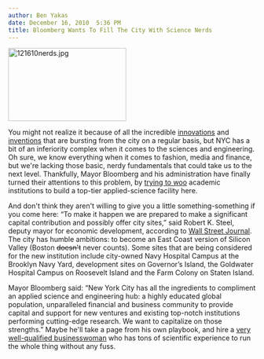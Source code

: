 ```yaml
---
author: Ben Yakas
date: December 16, 2010  5:36 PM
title: Bloomberg Wants To Fill The City With Science Nerds
---
```


<p><span class="mt-enclosure mt-enclosure-image" style="display: inline;"> <img alt="121610nerds.jpg" src="https://web.archive.org/web/20120124125624im_/http://gothamist.com/attachments/byakas/121610nerds.jpg" width="240" height="149" class="image-left"> </span></p>

<p>You might not realize it because of all the incredible <a href="https://web.archive.org/web/20120124125624/http://gothamist.com/2010/12/16/harlem_inventor_creates_anti-sag_de.php">innovations</a> and <a href="https://web.archive.org/web/20120124125624/http://gothamist.com/2009/10/20/inventor_thinks_outside_the_pizza_b.php">inventions</a> that are bursting from the city on a regular basis, but NYC has a bit of an inferiority complex when it comes to the sciences and engineering. Oh sure, we know everything when it comes to fashion, media and finance, but we&apos;re lacking those basic, nerdy fundamentals that could take us to the next level. Thankfully, Mayor Bloomberg and his administration have finally turned their attentions to this problem, by <a href="https://web.archive.org/web/20120124125624/http://www.nypost.com/p/news/local/bloomberg_administration_wants_new_oJ5sMQ8pzWqLx7DcB6qSSM">trying to woo</a> academic institutions to build a top-tier applied-science facility here. </p>

<p>And don&apos;t think they aren&apos;t willing to give you a little something-something if you come here: &#x201C;To make it happen we are prepared to make a significant capital contribution and possibly offer city sites,&#x201D; said Robert K. Steel, deputy mayor for economic development, according to <a href="https://web.archive.org/web/20120124125624/http://blogs.wsj.com/metropolis/2010/12/16/city-seeks-to-lure-top-science-university/">Wall Street Journal</a>. The city has humble ambitions: to become an East Coast version of Silicon Valley (Boston <strike>doesn&apos;t</strike> never counts). Some sites that are being considered for the new institution include city-owned Navy Hospital Campus at the Brooklyn Navy Yard, development sites on Governor&#x2019;s Island, the Goldwater Hospital Campus on Roosevelt Island and the Farm Colony on Staten Island. </p>

<p>Mayor Bloomberg said: &#x201C;New York City has all the ingredients to compliment an applied science and engineering hub: a highly educated global population, unparalleled financial and business community to provide capital and support for new ventures and existing top-notch institutions performing cutting-edge research. We want to capitalize on those strengths.&#x201D; Maybe he&apos;ll take a page from his own playbook, and hire a <a href="https://web.archive.org/web/20120124125624/http://gothamist.com/tags/cathieblack">very well-qualified businesswoman</a> who has tons of scientific experience to run the whole thing without any fuss.</p>